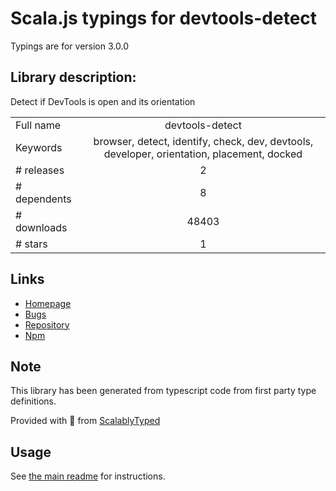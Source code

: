 
# Scala.js typings for devtools-detect

Typings are for version 3.0.0

## Library description:
Detect if DevTools is open and its orientation

|                    |                 |
| ------------------ | :-------------: |
| Full name          | devtools-detect |
| Keywords           | browser, detect, identify, check, dev, devtools, developer, orientation, placement, docked |
| # releases         | 2 |
| # dependents       | 8 |
| # downloads        | 48403 |
| # stars            | 1 |

## Links
- [Homepage](https://github.com/sindresorhus/devtools-detect#readme)
- [Bugs](https://github.com/sindresorhus/devtools-detect/issues)
- [Repository](https://github.com/sindresorhus/devtools-detect)
- [Npm](https://www.npmjs.com/package/devtools-detect)
    


## Note
This library has been generated from typescript code from first party type definitions.

Provided with :purple_heart: from [ScalablyTyped](https://github.com/oyvindberg/ScalablyTyped)

## Usage
See [the main readme](../../readme.md) for instructions.


